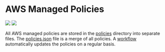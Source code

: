 # AWS Managed Policies

![](https://shields.io/date/1672036517.svg?label=last%20run)
![](https://shields.io/date/1672036517.svg?label=last%20updated)

All AWS managed policies are stored in the [policies](policies) directory into
separate files. The [policies.json](policies/policies.json) file is a merge of
all policies. A [workflow](.github/workflows/list-policies.yaml) automatically
updates the policies on a regular basis.
